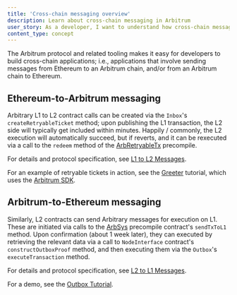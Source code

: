 ```yaml
---
title: 'Cross-chain messaging overview'
description: Learn about cross-chain messaging in Arbitrum
user_story: As a developer, I want to understand how cross-chain messaging works in Arbitrum.
content_type: concept
---
```


The Arbitrum protocol and related tooling makes it easy for developers to build cross-chain applications; i.e., applications that involve sending messages from Ethereum to an Arbitrum chain, and/or from an Arbitrum chain to Ethereum.

## Ethereum-to-Arbitrum messaging

Arbitrary L1 to L2 contract calls can be created via the `Inbox`'s `createRetryableTicket` method; upon publishing the L1 transaction, the L2 side will typically get included within minutes. Happily / commonly, the L2 execution will automatically succeed, but if reverts, and it can be rexecuted via a call to the `redeem` method of the [ArbRetryableTx](/build-decentralized-apps/precompiles/02-reference.mdx#arbretryabletx) precompile.

For details and protocol specification, see [L1 to L2 Messages](/how-arbitrum-works/arbos/l1-l2-messaging.md).

For an example of retryable tickets in action, see the [Greeter](https://github.com/OffchainLabs/arbitrum-tutorials/tree/master/packages/greeter) tutorial, which uses the [Arbitrum SDK](./sdk).

## Arbitrum-to-Ethereum messaging

Similarly, L2 contracts can send Arbitrary messages for execution on L1. These are initiated via calls to the [ArbSys](/build-decentralized-apps/precompiles/02-reference.mdx#arbsys) precompile contract's `sendTxToL1` method. Upon confirmation (about 1 week later), they can executed by retrieving the relevant data via a call to `NodeInterface` contract's `constructOutboxProof` method, and then executing them via the `Outbox`'s `executeTransaction` method.

For details and protocol specification, see [L2 to L1 Messages](/how-arbitrum-works/arbos/l2-l1-messaging.md).

For a demo, see the [Outbox Tutorial](https://github.com/OffchainLabs/arbitrum-tutorials/tree/master/packages/outbox-execute).
